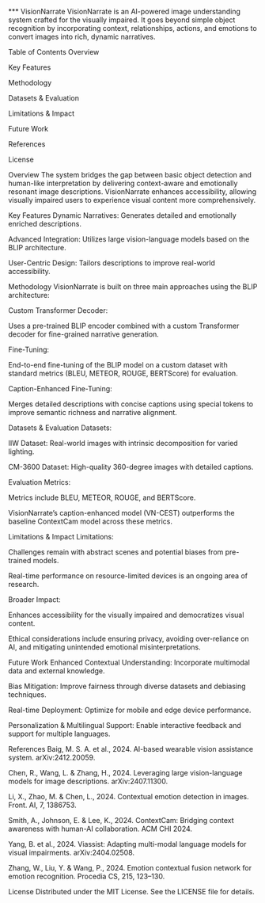 *** VisionNarrate
VisionNarrate is an AI-powered image understanding system crafted for the visually impaired. It goes beyond simple object recognition by incorporating context, relationships, actions, and emotions to convert images into rich, dynamic narratives.

Table of Contents
Overview

Key Features

Methodology

Datasets & Evaluation

Limitations & Impact

Future Work

References

License

Overview
The system bridges the gap between basic object detection and human-like interpretation by delivering context-aware and emotionally resonant image descriptions. VisionNarrate enhances accessibility, allowing visually impaired users to experience visual content more comprehensively.

Key Features
Dynamic Narratives: Generates detailed and emotionally enriched descriptions.

Advanced Integration: Utilizes large vision-language models based on the BLIP architecture.

User-Centric Design: Tailors descriptions to improve real-world accessibility.

Methodology
VisionNarrate is built on three main approaches using the BLIP architecture:

Custom Transformer Decoder:

Uses a pre-trained BLIP encoder combined with a custom Transformer decoder for fine-grained narrative generation.

Fine-Tuning:

End-to-end fine-tuning of the BLIP model on a custom dataset with standard metrics (BLEU, METEOR, ROUGE, BERTScore) for evaluation.

Caption-Enhanced Fine-Tuning:

Merges detailed descriptions with concise captions using special tokens to improve semantic richness and narrative alignment.

Datasets & Evaluation
Datasets:

IIW Dataset: Real-world images with intrinsic decomposition for varied lighting.

CM-3600 Dataset: High-quality 360-degree images with detailed captions.

Evaluation Metrics:

Metrics include BLEU, METEOR, ROUGE, and BERTScore.

VisionNarrate’s caption-enhanced model (VN-CEST) outperforms the baseline ContextCam model across these metrics.

Limitations & Impact
Limitations:

Challenges remain with abstract scenes and potential biases from pre-trained models.

Real-time performance on resource-limited devices is an ongoing area of research.

Broader Impact:

Enhances accessibility for the visually impaired and democratizes visual content.

Ethical considerations include ensuring privacy, avoiding over-reliance on AI, and mitigating unintended emotional misinterpretations.

Future Work
Enhanced Contextual Understanding: Incorporate multimodal data and external knowledge.

Bias Mitigation: Improve fairness through diverse datasets and debiasing techniques.

Real-time Deployment: Optimize for mobile and edge device performance.

Personalization & Multilingual Support: Enable interactive feedback and support for multiple languages.

References
Baig, M. S. A. et al., 2024. AI-based wearable vision assistance system. arXiv:2412.20059.

Chen, R., Wang, L. & Zhang, H., 2024. Leveraging large vision-language models for image descriptions. arXiv:2407.11300.

Li, X., Zhao, M. & Chen, L., 2024. Contextual emotion detection in images. Front. AI, 7, 1386753.

Smith, A., Johnson, E. & Lee, K., 2024. ContextCam: Bridging context awareness with human-AI collaboration. ACM CHI 2024.

Yang, B. et al., 2024. Viassist: Adapting multi-modal language models for visual impairments. arXiv:2404.02508.

Zhang, W., Liu, Y. & Wang, P., 2024. Emotion contextual fusion network for emotion recognition. Procedia CS, 215, 123–130.

License
Distributed under the MIT License. See the LICENSE file for details.
